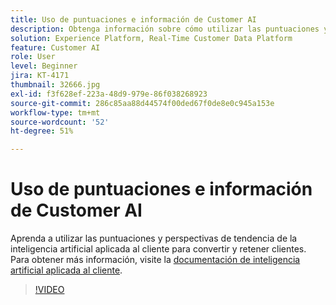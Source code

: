 ```yaml
---
title: Uso de puntuaciones e información de Customer AI
description: Obtenga información sobre cómo utilizar las puntuaciones y perspectivas de tendencia de los AI del cliente para convertir y retener clientes.
solution: Experience Platform, Real-Time Customer Data Platform
feature: Customer AI
role: User
level: Beginner
jira: KT-4171
thumbnail: 32666.jpg
exl-id: f3f628ef-223a-48d9-979e-86f038268923
source-git-commit: 286c85aa88d44574f00ded67f0de8e0c945a153e
workflow-type: tm+mt
source-wordcount: '52'
ht-degree: 51%

---
```


# Uso de puntuaciones e información de Customer AI

Aprenda a utilizar las puntuaciones y perspectivas de tendencia de la inteligencia artificial aplicada al cliente para convertir y retener clientes. Para obtener más información, visite la [documentación de inteligencia artificial aplicada al cliente](https://experienceleague.adobe.com/docs/experience-platform/intelligent-services/customer-ai/overview.html?lang=es).

>[!VIDEO](https://video.tv.adobe.com/v/32666?learn=on&enablevpops)

